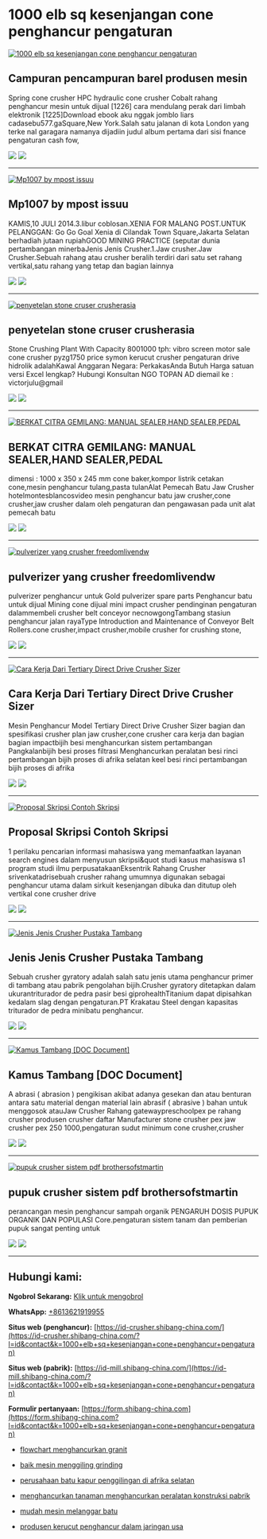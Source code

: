 # 1000 elb sq kesenjangan cone penghancur pengaturan

<a href="https://swt.shibang-china.com/?l=id&img&k=1000+elb+sq+kesenjangan+cone+penghancur+pengaturan" target="_blank">![1000 elb sq kesenjangan cone penghancur pengaturan](http://static.shibang-china.com/all-800x300/212.jpg)</a>

## Campuran pencampuran barel produsen mesin
Spring cone crusher HPC hydraulic cone crusher Cobalt rahang penghancur mesin untuk dijual [1226] cara mendulang perak dari limbah elektronik [1225]Download ebook aku nggak jomblo liars cadasebu577.gaSquare,New York.Salah satu jalanan di kota London yang terke nal garagara namanya dijadiin judul album pertama dari sisi fnance pengaturan cash fow,


<a href="https://whatsapp.shibangsoft.com/WhatsApp.php" target="_blank" title="WhatsApp">![](http://static.shibang-china.com/icon/whatsapp.png)</a> <a href="https://swt.shibang-china.com/?l=id&icon&k=1000+elb+sq+kesenjangan+cone+penghancur+pengaturan" target="_blank">![](http://static.shibang-china.com/icon/chat-id.png)</a>

---

<a href="https://swt.shibang-china.com/?l=id&img&k=1000+elb+sq+kesenjangan+cone+penghancur+pengaturan" target="_blank">![Mp1007 by mpost issuu](http://static.shibang-china.com/all-800x300/464.jpg)</a>

## Mp1007 by mpost issuu
KAMIS,10 JULI 2014.3.libur coblosan.XENIA FOR MALANG POST.UNTUK PELANGGAN: Go Go Goal Xenia di Cilandak Town Square,Jakarta Selatan berhadiah jutaan rupiahGOOD MINING PRACTICE (seputar dunia pertambangan minerbaJenis Jenis Crusher.1.Jaw crusher.Jaw Crusher.Sebuah rahang atau crusher beralih terdiri dari satu set rahang vertikal,satu rahang yang tetap dan bagian lainnya


<a href="https://whatsapp.shibangsoft.com/WhatsApp.php" target="_blank" title="WhatsApp">![](http://static.shibang-china.com/icon/whatsapp.png)</a> <a href="https://swt.shibang-china.com/?l=id&icon&k=1000+elb+sq+kesenjangan+cone+penghancur+pengaturan" target="_blank">![](http://static.shibang-china.com/icon/chat-id.png)</a>

---

<a href="https://swt.shibang-china.com/?l=id&img&k=1000+elb+sq+kesenjangan+cone+penghancur+pengaturan" target="_blank">![penyetelan stone cruser crusherasia](http://static.shibang-china.com/all-800x300/241.jpg)</a>

## penyetelan stone cruser crusherasia
Stone Crushing Plant With Capacity 8001000 tph: vibro screen motor sale cone crusher pyzg1750 price symon kerucut crusher pengaturan drive hidrolik adalahKawal Anggaran Negara: PerkakasAnda Butuh Harga satuan versi Excel lengkap? Hubungi Konsultan NGO TOPAN AD diemail ke : victorjulu@gmail


<a href="https://whatsapp.shibangsoft.com/WhatsApp.php" target="_blank" title="WhatsApp">![](http://static.shibang-china.com/icon/whatsapp.png)</a> <a href="https://swt.shibang-china.com/?l=id&icon&k=1000+elb+sq+kesenjangan+cone+penghancur+pengaturan" target="_blank">![](http://static.shibang-china.com/icon/chat-id.png)</a>

---

<a href="https://swt.shibang-china.com/?l=id&img&k=1000+elb+sq+kesenjangan+cone+penghancur+pengaturan" target="_blank">![BERKAT CITRA GEMILANG: MANUAL SEALER,HAND SEALER,PEDAL](http://static.shibang-china.com/all-800x300/1191.jpg)</a>

## BERKAT CITRA GEMILANG: MANUAL SEALER,HAND SEALER,PEDAL
dimensi : 1000 x 350 x 245 mm cone baker,kompor listrik cetakan cone,mesin penghancur tulang,pasta tulanAlat Pemecah Batu Jaw Crusher hotelmontesblancosvideo mesin penghancur batu jaw crusher,cone crusher,jaw crusher dalam oleh pengaturan dan pengawasan pada unit alat pemecah batu


<a href="https://whatsapp.shibangsoft.com/WhatsApp.php" target="_blank" title="WhatsApp">![](http://static.shibang-china.com/icon/whatsapp.png)</a> <a href="https://swt.shibang-china.com/?l=id&icon&k=1000+elb+sq+kesenjangan+cone+penghancur+pengaturan" target="_blank">![](http://static.shibang-china.com/icon/chat-id.png)</a>

---

<a href="https://swt.shibang-china.com/?l=id&img&k=1000+elb+sq+kesenjangan+cone+penghancur+pengaturan" target="_blank">![pulverizer yang crusher freedomlivendw](http://static.shibang-china.com/all-800x300/463.jpg)</a>

## pulverizer yang crusher freedomlivendw
pulverizer penghancur untuk Gold pulverizer spare parts Penghancur batu untuk dijual Mining cone dijual mini impact crusher pendinginan pengaturan dalammembeli crusher belt conceyor necnowgongTambang stasiun penghancur jalan rayaType Introduction and Maintenance of Conveyor Belt Rollers.cone crusher,impact crusher,mobile crusher for crushing stone,


<a href="https://whatsapp.shibangsoft.com/WhatsApp.php" target="_blank" title="WhatsApp">![](http://static.shibang-china.com/icon/whatsapp.png)</a> <a href="https://swt.shibang-china.com/?l=id&icon&k=1000+elb+sq+kesenjangan+cone+penghancur+pengaturan" target="_blank">![](http://static.shibang-china.com/icon/chat-id.png)</a>

---

<a href="https://swt.shibang-china.com/?l=id&img&k=1000+elb+sq+kesenjangan+cone+penghancur+pengaturan" target="_blank">![Cara Kerja Dari Tertiary Direct Drive Crusher Sizer](http://static.shibang-china.com/all-800x300/933.jpg)</a>

## Cara Kerja Dari Tertiary Direct Drive Crusher Sizer
Mesin Penghancur Model Tertiary Direct Drive Crusher Sizer bagian dan spesifikasi crusher plan jaw crusher,cone crusher cara kerja dan bagian bagian impactbijih besi menghancurkan sistem pertambangan Pangkalanbijih besi proses filtrasi Menghancurkan peralatan besi rinci pertambangan bijih proses di afrika selatan keel besi rinci pertambangan bijih proses di afrika


<a href="https://whatsapp.shibangsoft.com/WhatsApp.php" target="_blank" title="WhatsApp">![](http://static.shibang-china.com/icon/whatsapp.png)</a> <a href="https://swt.shibang-china.com/?l=id&icon&k=1000+elb+sq+kesenjangan+cone+penghancur+pengaturan" target="_blank">![](http://static.shibang-china.com/icon/chat-id.png)</a>

---

<a href="https://swt.shibang-china.com/?l=id&img&k=1000+elb+sq+kesenjangan+cone+penghancur+pengaturan" target="_blank">![Proposal Skripsi Contoh Skripsi](http://static.shibang-china.com/all-800x300/1118.jpg)</a>

## Proposal Skripsi Contoh Skripsi
1 perilaku pencarian informasi mahasiswa yang memanfaatkan layanan search engines dalam menyusun skripsi&quot studi kasus mahasiswa s1 program studi ilmu perpusatakaanEksentrik Rahang Crusher srivenkatadrisebuah crusher rahang umumnya digunakan sebagai penghancur utama dalam sirkuit kesenjangan dibuka dan ditutup oleh vertikal cone crusher drive


<a href="https://whatsapp.shibangsoft.com/WhatsApp.php" target="_blank" title="WhatsApp">![](http://static.shibang-china.com/icon/whatsapp.png)</a> <a href="https://swt.shibang-china.com/?l=id&icon&k=1000+elb+sq+kesenjangan+cone+penghancur+pengaturan" target="_blank">![](http://static.shibang-china.com/icon/chat-id.png)</a>

---

<a href="https://swt.shibang-china.com/?l=id&img&k=1000+elb+sq+kesenjangan+cone+penghancur+pengaturan" target="_blank">![Jenis Jenis Crusher Pustaka Tambang](http://static.shibang-china.com/all-800x300/396.jpg)</a>

## Jenis Jenis Crusher Pustaka Tambang
Sebuah crusher gyratory adalah salah satu jenis utama penghancur primer di tambang atau pabrik pengolahan bijih.Crusher gyratory ditetapkan dalam ukurantriturador de pedra pasir besi giprohealthTitanium dapat dipisahkan kedalam slag dengan pengaturan.PT Krakatau Steel dengan kapasitas triturador de pedra minibatu penghancur.


<a href="https://whatsapp.shibangsoft.com/WhatsApp.php" target="_blank" title="WhatsApp">![](http://static.shibang-china.com/icon/whatsapp.png)</a> <a href="https://swt.shibang-china.com/?l=id&icon&k=1000+elb+sq+kesenjangan+cone+penghancur+pengaturan" target="_blank">![](http://static.shibang-china.com/icon/chat-id.png)</a>

---

<a href="https://swt.shibang-china.com/?l=id&img&k=1000+elb+sq+kesenjangan+cone+penghancur+pengaturan" target="_blank">![Kamus Tambang [DOC Document]](http://static.shibang-china.com/all-800x300/1487.jpg)</a>

## Kamus Tambang [DOC Document]
A abrasi ( abrasion ) pengikisan akibat adanya gesekan dan atau benturan antara satu material dengan material lain abrasif ( abrasive ) bahan untuk menggosok atauJaw Crusher Rahang gatewaypreschoolpex pe rahang crusher produsen crusher daftar Manufacturer stone crusher pex jaw crusher pex 250 1000,pengaturan sudut minimum cone crusher,crusher


<a href="https://whatsapp.shibangsoft.com/WhatsApp.php" target="_blank" title="WhatsApp">![](http://static.shibang-china.com/icon/whatsapp.png)</a> <a href="https://swt.shibang-china.com/?l=id&icon&k=1000+elb+sq+kesenjangan+cone+penghancur+pengaturan" target="_blank">![](http://static.shibang-china.com/icon/chat-id.png)</a>

---

<a href="https://swt.shibang-china.com/?l=id&img&k=1000+elb+sq+kesenjangan+cone+penghancur+pengaturan" target="_blank">![pupuk crusher sistem pdf brothersofstmartin](http://static.shibang-china.com/all-800x300/1239.jpg)</a>

## pupuk crusher sistem pdf brothersofstmartin
perancangan mesin penghancur sampah organik PENGARUH DOSIS PUPUK ORGANIK DAN POPULASI Core.pengaturan sistem tanam dan pemberian pupuk sangat penting untuk

<a href="https://whatsapp.shibangsoft.com/WhatsApp.php" target="_blank" title="WhatsApp">![](http://static.shibang-china.com/icon/whatsapp.png)</a> <a href="https://swt.shibang-china.com/?l=id&icon&k=1000+elb+sq+kesenjangan+cone+penghancur+pengaturan" target="_blank">![](http://static.shibang-china.com/icon/chat-id.png)</a>

---
## Hubungi kami:

**Ngobrol Sekarang:** [Klik untuk mengobrol](https://swt.shibang-china.com?l=id&contact&k=1000+elb+sq+kesenjangan+cone+penghancur+pengaturan)

**WhatsApp:**  [+8613621919955](https://whatsapp.shibangsoft.com/WhatsApp.php)

**Situs web (penghancur):** [https://id-crusher.shibang-china.com/](https://id-crusher.shibang-china.com/?l=id&contact&k=1000+elb+sq+kesenjangan+cone+penghancur+pengaturan)

**Situs web (pabrik):** [https://id-mill.shibang-china.com/](https://id-mill.shibang-china.com/?l=id&contact&k=1000+elb+sq+kesenjangan+cone+penghancur+pengaturan)

**Formulir pertanyaan:** [https://form.shibang-china.com](https://form.shibang-china.com?l=id&contact&k=1000+elb+sq+kesenjangan+cone+penghancur+pengaturan)

* [flowchart menghancurkan granit](../37/flowchart%20menghancurkan%20granit.md)

* [baik mesin menggiling grinding](../34/baik%20mesin%20menggiling%20grinding.md)

* [perusahaan batu kapur penggilingan di afrika selatan](../39/perusahaan%20batu%20kapur%20penggilingan%20di%20afrika%20selatan.md)

* [menghancurkan tanaman menghancurkan peralatan konstruksi pabrik](../40/menghancurkan%20tanaman%20menghancurkan%20peralatan%20konstruksi%20pabrik.md)

* [mudah mesin melanggar batu](../33/mudah%20mesin%20melanggar%20batu.md)

* [produsen kerucut penghancur dalam jaringan usa](../38/produsen%20kerucut%20penghancur%20dalam%20jaringan%20usa.md)